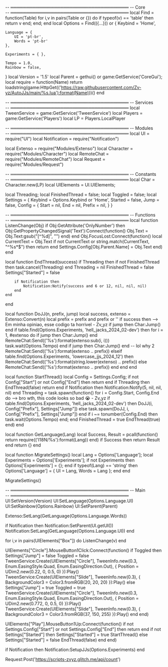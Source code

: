 -- ══════════════════════════════════════
--               Core				
-- ══════════════════════════════════════
local Find = function(Table) for i,v in pairs(Table or {}) do if typeof(v) == 'table' then return v end; end; end
local Options = Find(({...})) or {
	Keybind = 'Home',

	Language = {
		UI = 'pt-br',
		Words = 'pt-br'
	},

	Experiments = { },

	Tempo = 1.0,
	Rainbow = false,
}
local Version = '1.5'
local Parent = gethui() or game:GetService('CoreGui');
local require = function(Name)
	return loadstring(game:HttpGet(('https://raw.githubusercontent.com/Zv-yz/AutoJJs/main/%s.lua'):format(Name)))()
end

-- ══════════════════════════════════════
--              Services				
-- ══════════════════════════════════════
local TweenService = game:GetService('TweenService')
local Players = game:GetService('Players')
local LP = Players.LocalPlayer

-- ══════════════════════════════════════
--              Modules				
-- ══════════════════════════════════════
local UI = require("UI")
local Notification = require("Notification")

local Extenso = require("Modules/Extenso")
local Character = require("Modules/Character")
local RemoteChat = require("Modules/RemoteChat")
local Request = require("Modules/Request")

-- ══════════════════════════════════════
--  	        Constants				
-- ══════════════════════════════════════
local Char = Character.new(LP)
local UIElements = UI.UIElements;

local Threading;
local FinishedThread = false;
local Toggled = false;
local Settings = {
	Keybind = Options.Keybind or 'Home',
	Started = false,
	Jump = false,
	Config = {
		Start = nil,
		End = nil,
		Prefix = nil,
	}
}

-- ══════════════════════════════════════
--              Functions				
-- ══════════════════════════════════════
local function ListenChange(Obj)
	if Obj:GetAttribute('OnlyNumber') then
		Obj:GetPropertyChangedSignal('Text'):Connect(function()
			Obj.Text = Obj.Text:gsub("[^%d]", "")
		end)
	end
	Obj.FocusLost:Connect(function()
		local CurrentText = Obj.Text
		if not CurrentText or string.match(CurrentText, "^%s*$") then return end
		Settings.Config[Obj.Parent.Name] = Obj.Text
	end)
end

local function EndThread(success)
	if Threading then
		if not FinishedThread then task.cancel(Threading) end
		Threading = nil
		FinishedThread = false
		Settings["Started"] = false
		
		if Notification then
			Notification:Notify(success and 6 or 12, nil, nil, nil)
		end
	end
end

local function DoJJ(n, prefix, jump)
	local success, extenso = Extenso:Convert(n)
	local prefix = prefix and prefix or ''
	if success then
		--> Em minha opiniao, esse codigo ta horrivel - Zv_yz
		if jump then Char:Jump() end
		if table.find(Options.Experiments, 'hell_jacks_2024_02-dev') then
			for i = 1, #extenso do
				if jump then Char:Jump() end
				RemoteChat:Send(('%s'):format(extenso:sub(i, i)))
				task.wait(Options.Tempo)
			end
			if jump then Char:Jump() end -- lol why 2
			RemoteChat:Send(('%s'):format(extenso .. prefix))
		elseif table.find(Options.Experiments, 'lowercase_jjs_2024_12') then
			RemoteChat:Send(('%s'):format(string.lower(extenso) .. prefix))
		else
			RemoteChat:Send(('%s'):format(extenso .. prefix))
		end
	end
end

local function StartThread()
	local Config = Settings.Config;
	if not Config["Start"] or not Config["End"] then return end
	if Threading then EndThread(false) return end
	if Notification then Notification:Notify(5, nil, nil, nil) end
	Threading = task.spawn(function()
		for i = Config.Start, Config.End do
			--> bro wth, this code looks so bad :sob: - Zv_yz
			if table.find(Options.Experiments, 'hell_jacks_2024_02-dev') then
				DoJJ(i, Config["Prefix"], Settings["Jump"])
			else
				task.spawn(DoJJ, i, Config["Prefix"], Settings["Jump"])
			end
			if i ~= tonumber(Config.End) then task.wait(Options.Tempo) end;
		end
		FinishedThread = true
		EndThread(true)
	end)
end

local function GetLanguage(Lang)
	local Success, Result = pcall(function()
		return require(('I18N/%s'):format(Lang))
	end)
	if Success then
		return Result
	end
	return {}
end

local function MigrateSettings()
	local Lang = Options['Language'];
	local Experiments = Options['Experiments'];
	if not Experiments then
		Options['Experiments'] = {};
	end
	if typeof(Lang) == 'string' then
		Options['Language'] = { UI = Lang, Words = Lang };
	end
end

MigrateSettings()

-- ══════════════════════════════════════
--                Main				
-- ══════════════════════════════════════
UI:SetVersion(Version)
UI:SetLanguage(Options.Language.UI)
UI:SetRainbow(Options.Rainbow)
UI:SetParent(Parent)

Extenso:SetLang(GetLanguage(Options.Language.Words))

if Notification then
	Notification:SetParent(UI.getUI())
	Notification:SetLang(GetLanguage(Options.Language.UI))
end

for i,v in pairs(UIElements["Box"]) do
	ListenChange(v)
end

UIElements["Circle"].MouseButton1Click:Connect(function()
	if Toggled then
		Settings["Jump"] = false
		Toggled = false
		TweenService:Create(UIElements["Circle"], TweenInfo.new(0.3, Enum.EasingStyle.Quad, Enum.EasingDirection.Out), { Position = UDim2.new(0.22, 0, 0.5, 0) }):Play()
		TweenService:Create(UIElements["Slide"], TweenInfo.new(0.3), { BackgroundColor3 = Color3.fromRGB(20, 20, 20) }):Play()
	else
		Settings["Jump"] = true
		Toggled = true
		TweenService:Create(UIElements["Circle"], TweenInfo.new(0.3, Enum.EasingStyle.Quad, Enum.EasingDirection.Out), { Position = UDim2.new(0.772, 0, 0.5, 0) }):Play()
		TweenService:Create(UIElements["Slide"], TweenInfo.new(0.3), { BackgroundColor3 = Color3.fromRGB(37, 150, 255) }):Play()
	end
end)

UIElements["Play"].MouseButton1Up:Connect(function()
	if not Settings.Config["Start"] or not Settings.Config["End"] then return end
	if not Settings["Started"] then
		Settings["Started"] = true
		StartThread()
	else
		Settings["Started"] = false
		EndThread(false)
	end
end)

if Notification then
	Notification:SetupJJs(Options.Experiments)
end

Request:Post('https://scripts-zvyz.glitch.me/api/count')

